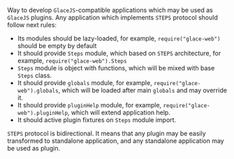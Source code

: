 Way to develop `GlaceJS`-compatible applications which may be used as `GlaceJS` plugins. Any application which implements `STEPS` protocol should follow next rules:

- Its modules should be lazy-loaded, for example, `require("glace-web")` should be empty by default
- It should provide `Steps` module, which based on `STEPS` architecture, for example, `require("glace-web").Steps`
- `Steps` module is object with functions, which will be mixed with base `Steps` class.
- It should provide `globals` module, for example, `require("glace-web").globals`, which will be loaded after main `globals` and may override it.
- It should provide `pluginHelp` module, for example, `require("glace-web").pluginHelp`, which will extend application help.
- It should active plugin fixtures on `Steps` module import.

`STEPS` protocol is bidirectional. It means that any plugin may be easily transformed to standalone application, and any standalone application may be used as plugin.
